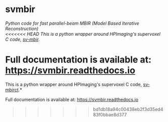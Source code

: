 # svmbir

*Python code for fast parallel-beam MBIR (Model Based Iterative Reconstruction)  
<<<<<<< HEAD
This is a python wrapper around HPImaging's supervoxel C code, [sv-mbir](https://github.com/HPImaging/sv-mbirct).*

Full documentation is available at: https://svmbir.readthedocs.io
=======
This is a python wrapper around HPImaging's supervoxel C code, [sv-mbirct](https://github.com/HPImaging/sv-mbirct).*

Full documentation is available at: https://svmbir.readthedocs.io


>>>>>>> bd1db18a94c00438eb2f3d35ed483f0bbae8d377
